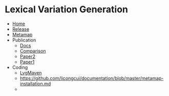 # Lexical Variation Generation

- [Home](https://lexsrv3.nlm.nih.gov/LexSysGroup/Projects/lvg/current/web/index.html)
- [Release](https://lexsrv3.nlm.nih.gov/LexSysGroup/Projects/lvg/current/web/release/index.html)
- [Metamap](https://ii.nlm.nih.gov/Publications/Papers/mm.variants.pdf)
- Publication
     - [Docs](https://www.ncbi.nlm.nih.gov/books/NBK9680/)     
     - [Comparison](https://pdfs.semanticscholar.org/7616/9d45fd77d85df2bdabc5b9ebe9f6eba610be.pdf)
     - [Paper2](https://www.ncbi.nlm.nih.gov/pmc/articles/PMC2245098/pdf/procascamc00019-0114.pdf)
     - [Paper1](https://www.ncbi.nlm.nih.gov/pmc/articles/PMC2247735/pdf/procascamc00001-0249.pdf)
- Coding
     - [LvgMaven](https://mvnrepository.com/artifact/gov.nih.nlm.nls.lvg/lvgdist)
     - https://github.com/licongcui/documentation/blob/master/metamap-installation.md
     - 